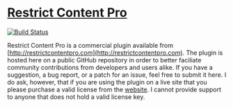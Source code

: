# [Restrict Content Pro](http://restrictcontentpro.com) #

[![Build Status](https://secure.travis-ci.org/pippinsplugins/restrict-content-pro.png?branch=master)](https://travis-ci.org/pippinsplugins/restrict-content-pro)

Restrict Content Pro is a commercial plugin available from [http://restrictcontentpro.com](http://restrictcontentpro.com). The plugin is hosted here on a public GitHub repository in order to better faciliate community contributions from developers and users alike. If you have a suggestion, a bug report, or a patch for an issue, feel free to submit it here. I do ask, however, that if you are using the plugin on a live site that you please purchase a valid license from the [website](http://pippinsplugins.com/restrict-content-pro-premium-content-plugin). I cannot provide support to anyone that does not hold a valid license key.
